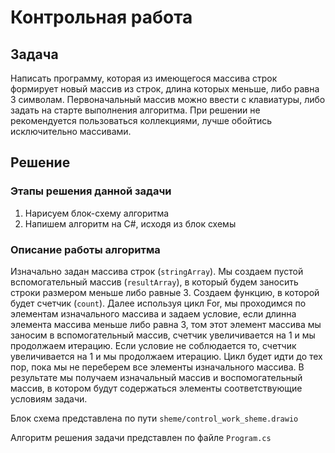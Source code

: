 # Контрольная работа

## Задача

Написать программу, которая из имеющегося массива строк формирует новый массив из строк, длина которых меньше, либо равна 3 символам. Первоначальный массив можно ввести с клавиатуры, либо задать на старте выполнения алгоритма. При решении не рекомендуется пользоваться коллекциями, лучше обойтись исключительно массивами.

## Решение

### Этапы решения данной задачи

1. Нарисуем блок-схему алгоритма
2. Напишем алгоритм на C#, исходя из блок схемы

### Описание работы алгоритма

Изначально задан массива строк (`stringArray`). Мы создаем пустой вспомогательный массив (`resultArray`), в который будем заносить строки размером меньше либо равные 3. Создаем функцию, в которой будет счетчик (`count`). Далее используя цикл For, мы проходимся по элементам изначального массива и задаем условие, если длинна элемента массива меньше либо равна 3, том этот элемент массива мы заносим в вспомогательный массив, счетчик увеличивается на 1 и мы продолжаем итерацию. Если условие не соблюдается то, счетчик увеличивается на 1 и мы продолжаем итерацию. Цикл будет идти до тех пор, пока мы не переберем все элементы изначального массива.
В результате мы получаем изначальный массив и воспомогательный массив, в котором будут содержаться элементы соответствующие условиям задачи.

Блок схема представлена по пути `sheme/control_work_sheme.drawio`

Алгоритм решения задачи представлен по файле `Program.cs`

